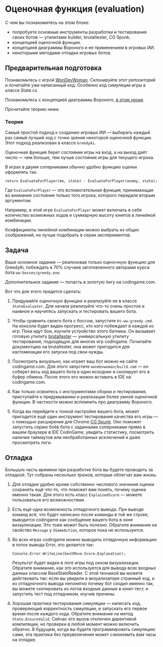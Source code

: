 # Оценочная функция (evaluation)

С чем вы познакомитесь на этом блоке:

* попробуете основные инструменты разработки и тестирования своих ботов — утилитами builder, brutaltester, CG Spunk.
* концепцией оценочной функции. 
* концепцией диаграммы Вороного и ее применением в игровых ИИ.
* некоторыми методами отладки игровых ботов.

## Предварительная подготовка

Познакомьтесь с игрой 
[WonDevWoman](https://www.codingame.com/multiplayer/bot-programming/wondev-woman).
Склонируйте этот репозиторий и почитайте уже написанный код. 
Особенно код симуляции игры в классе State.cs

Познакомьтесь с концепцией диаграммы Вороного, 
[в этом уроке](https://tech.io/playgrounds/243/voronoi-diagrams/what-are-voronoi-diagrams). 

Прочитайте теорию ниже.

### Теория

Самый простой подход к созданию игровых ИИ — выбирать каждый раз самый лучший ход 
с точки зрения некоторой оценочной функции. Этот подход реализован в классе `GreedyAi`.

Оценочная функция берет состояние игры на вход, а на выход даёт число — чем больше, 
тем лучше состояние игры для текущего игрока.

В играх в двумя соперниками обычно удобно функцию оценки оформлять так:

```
return EvaluateForPlayer(me, state) - EvaluateForPlayer(enemy, state);
```

Где `EvaluateForPlayer` — это вспомогательная функция, принимающая во внимание состояние только того игрока,
которого передали вторым аргументом.

Например, в этой игре `EvaluateForPlayer` может включать в себя количество возможных ходов 
и суммарную высоту юнитов в линейной комбинации.

Коэффициенты линейной комбинации можно выбрать из общих соображений, но лучше подобрать 
в серии экспериментов.



## Задача

Ваше основное задание — реализовав только оценочную функцию для GreedyAi, 
побеждать в 70% случаев заготовленного авторами курса бота `ww-bosses/greedy.exe`. 

Дополнительное задание — попасть в золотую лигу на codingame.com.

Вот что для этого придется сделать:

1. Придумайте оценочную функцию и реализуйте ее в классе `StateEvaluator`. 
Для начала реализуйте что-то очень простое и наивное и научитесь запускать и тестировать вашего бота. 

2. Чтобы сравнить своего бота с боссом, запустите `bt-ww-greedy.cmd`. 
На консоли будет виден прогресс, кто кого побеждает в каждой из игр.
Пока идут бои, изучите устройство этого батника. Он вызывает готовую утилиту [brutaltester](https://github.com/dreignier/cg-brutaltester)
 — универсальную утилиту тестирования, подходящую для многих игр codingame.
Почитайте документцию на brutaltester, она может пригодится для кастомизации его запуска под свои нужды. 

3. Посмотреть визуально, как играет ваш бот можно на сайте codingame.com. 
Для этого запустите  `wondevwoman/build.cmd` — он соберет весь код вашего бота 
в один исходник и скопирует его в буфер обмена. После этого его можно вставить в IDE на codingame.com.

4. Как только освоитесь с инструментами сборки и тестирования, 
приступайте к придумыванию и реализации более умной оценочной функции. 
В частности можно вспомнить про диаграмму Вороного.

5. Когда вы перейдете к тонкой настройке вашего бота, может пригодится ещё один инструмент тестирования 
качества его игры — с помощью расширения для Chrome [CG Spunk](https://chrome.google.com/webstore/detail/cg-spunk/bkmddelokmckldmgeeiheohknodgaphi).
Оно поможет запустить серию боёв бота с заданными соперниками прямо в вашем браузере в IDE CodinGame, 
увидеть статистику, посмотреть наличие таймаутов или необработанных исключений и даже просмотреть логи.

## Отладка

Большую часть времени при разработке бота вы будете проводить за отладкой. 
Тут собраны несколько трюков, которые облегчат вам жизнь. 

1. Для отладки удобно кроме собственно числового значения оценки сохранять ещё что-то, 
что поможет вам понять, почему оценка именно такая. Для этого есть класс `ExplainedScore` 
— можете пользоваться его возможностями.

2. Есть ещё одна возможность отладочного вывода.
При выводе команд всё, что будет написано после команды в той же строке,
выводится codingame как сообщение вашего бота в окне визаулизации. Это тоже может быть полезно.
Обратите внимание на свойство `Message` у `IGameAction`, которое пока не используется.

3. Во всех играх codingame можно выводить отладочную информацию в поток вывода Error, это делается так:    
    ```
    Console.Error.WriteLine(bestMove.Score.Explanation);
    ```  
    Результат будет виден в логе игры под окном визуализации.
    Обратите внимание, как это используется для вывода всех входных данных классом BaseStateReader.
    С этой техникой вы можете действовать так: 
    если вы увидели в визуализаторе странный ход, 
    и из отладночного вывода непонятно почему бот сходил именно так, 
    вы можете скопировать из логов входные данные в юнит-тест,
    и запустить тест под отладчиком, изучив причины.
    

4. Хорошая практика тестирования симуляции — написать код, проверяющий корректность симуляции, 
и запускать его первое время после каждого хода. Обратите внимание на метод `State.EnsureValid`.
Сейчас его вызов отключен директивой компиляции, но проверки в любой момент можно включить обратно.
В будущем, когда вы будете программировать симуляцию сами, 
эта практика без преувеличения может сэкономить вам часы на отладке.
